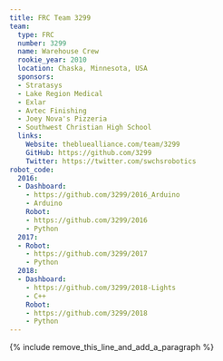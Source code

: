 ```yaml
---
title: FRC Team 3299
team:
  type: FRC
  number: 3299
  name: Warehouse Crew
  rookie_year: 2010
  location: Chaska, Minnesota, USA
  sponsors:
  - Stratasys
  - Lake Region Medical
  - Exlar
  - Avtec Finishing
  - Joey Nova's Pizzeria
  - Southwest Christian High School
  links:
    Website: thebluealliance.com/team/3299
    GitHub: https://github.com/3299
    Twitter: https://twitter.com/swchsrobotics
robot_code:
  2016:
  - Dashboard:
    - https://github.com/3299/2016_Arduino
    - Arduino
    Robot:
    - https://github.com/3299/2016
    - Python
  2017:
  - Robot:
    - https://github.com/3299/2017
    - Python
  2018:
  - Dashboard:
    - https://github.com/3299/2018-Lights
    - C++
    Robot:
    - https://github.com/3299/2018
    - Python
---
```


{% include remove_this_line_and_add_a_paragraph %}
